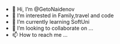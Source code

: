 - 👋 Hi, I’m @GetoNaidenov
- 👀 I’m interested in Family,travel and code
- 🌱 I’m currently learning SoftUni
- 💞️ I’m looking to collaborate on ...
- 📫 How to reach me ...

<!---
GetoNaidenov/GetoNaidenov is a ✨ special ✨ repository because its `README.md` (this file) appears on your GitHub profile.
You can click the Preview link to take a look at your changes.
--->
